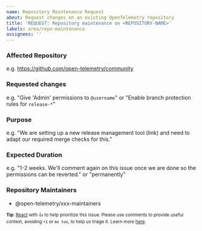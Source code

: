 ```yaml
---
name: Repository Maintenance Request
about: Request changes on an existing OpenTelemetry repository
title: 'REQUEST: Repository maintenance on <REPOSITORY-NAME>'
labels: area/repo-maintenance
assignees: ''
---
```


<!-- Please remember to change the title of this issue by replacing
 <REPOSITORY-NAME> with the actual respository name -->

### Affected Repository

e.g. https://github.com/open-telemetry/community

### Requested changes

e.g. "Give 'Admin' permissions to `@username`" or "Enable branch protection rules for `release-*`"

<!-- Please review the repository configuration guidelines at
 https://github.com/open-telemetry/community/blob/main/docs/how-to-configure-new-repository.md -->
 
### Purpose

e.g. "We are setting up a new release management tool (link) and need to adapt our required merge checks for this."
 
### Expected Duration

e.g. "1-2 weeks. We'll comment again on this issue once we are done so the permissions can be reverted." or "permanently"

### Repository Maintainers

<!-- Tag the current maintainers team here to make them aware of the request. -->

- @open-telemetry/xxx-maintainers

<sub>**Tip**: [React](https://github.blog/news-insights/product-news/add-reactions-to-pull-requests-issues-and-comments/) with 👍 to help prioritize this issue. Please use comments to provide useful context, avoiding `+1` or `me too`, to help us triage it. Learn more [here](https://opentelemetry.io/community/end-user/issue-participation/).</sub>
